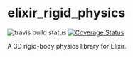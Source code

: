 # elixir_rigid_physics
![travis build status](https://travis-ci.com/crertel/elixir_rigid_physics.svg?branch=master) [![Coverage Status](https://coveralls.io/repos/github/crertel/elixir_rigid_physics/badge.svg?branch=master)](https://coveralls.io/github/crertel/elixir_rigid_physics?branch=master)

A 3D rigid-body physics library for Elixir.


